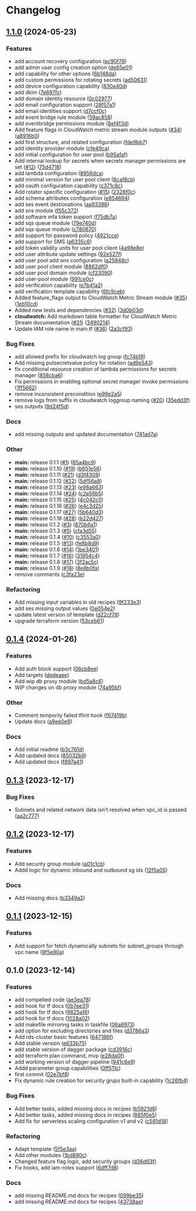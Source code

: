 # Changelog

## [1.1.0](https://github.com/Excoriate/terraform-registry-aws-events/compare/v1.0.0...v1.1.0) (2024-05-23)


### Features

* add account recovery configuration ([ec90f78](https://github.com/Excoriate/terraform-registry-aws-events/commit/ec90f78092a91e0c1f295008837b8e85a2b64798))
* add admin user config creation option ([de65e01](https://github.com/Excoriate/terraform-registry-aws-events/commit/de65e01db49e7de2fab342f172db969a92e03fd2))
* add capability for other options ([6b148da](https://github.com/Excoriate/terraform-registry-aws-events/commit/6b148daa8d9771d03ab426f9527d1fac47fbe02c))
* add custom permissions for rotating secrets ([ad50631](https://github.com/Excoriate/terraform-registry-aws-events/commit/ad506318526a127ff3428dfbb601b010eab17def))
* add device configuration capability ([830a40d](https://github.com/Excoriate/terraform-registry-aws-events/commit/830a40dd5c7e3fd9d77ba057604b8086e2d776aa))
* add dkim ([7e697fc](https://github.com/Excoriate/terraform-registry-aws-events/commit/7e697fc370c675b87e48cb73eff0bae4ed26a696))
* add domain identity resource ([0c02977](https://github.com/Excoriate/terraform-registry-aws-events/commit/0c02977c3f16567c6363c9c9a2fbd3dcbd004354))
* add email configuration support ([28f57a1](https://github.com/Excoriate/terraform-registry-aws-events/commit/28f57a1f2613b142790f2abbc21020f758943cc6))
* add email identities support ([d7ccf0c](https://github.com/Excoriate/terraform-registry-aws-events/commit/d7ccf0c0acd689ca74382e76d282c68e8bc3a62b))
* add event bridge rule module ([59ac858](https://github.com/Excoriate/terraform-registry-aws-events/commit/59ac858cd47c992eb881c3184a1d6020c4c87fc3))
* add eventbridge permissions module ([8ef4f3d](https://github.com/Excoriate/terraform-registry-aws-events/commit/8ef4f3d300f26ae087dae5662056e38cc5d6f17c))
* Add feature flags in CloudWatch metric stream module outputs ([#34](https://github.com/Excoriate/terraform-registry-aws-events/issues/34)) ([a8916b0](https://github.com/Excoriate/terraform-registry-aws-events/commit/a8916b03a7f87a684ad5221ed391396182cec5be))
* add first structure, and related configuration ([fde9bb7](https://github.com/Excoriate/terraform-registry-aws-events/commit/fde9bb75dbb1701b8ef2732b920c154c7cc1132a))
* add identity provider module ([cfe49ca](https://github.com/Excoriate/terraform-registry-aws-events/commit/cfe49ca355322fd67d9547d5799a7bd293e723ae))
* add initial configuration for user pool ([b95afaf](https://github.com/Excoriate/terraform-registry-aws-events/commit/b95afafdc4108f5d52fb2dcfb3b39718d9779a9d))
* Add internal lookup for secrets when secrets manager permissions are set ([#12](https://github.com/Excoriate/terraform-registry-aws-events/issues/12)) ([75d4718](https://github.com/Excoriate/terraform-registry-aws-events/commit/75d471813786f9f792ba5da28c6f7758ee83b050))
* add lambda configuration ([8956dca](https://github.com/Excoriate/terraform-registry-aws-events/commit/8956dcacfb30df2c1f90307b1b4a055c42c42a2a))
* add minimal version for user pool client ([8ca18cb](https://github.com/Excoriate/terraform-registry-aws-events/commit/8ca18cb9834b2be572f3005d8da07b25c2511ff6))
* add oauth configuration capability ([c371c8c](https://github.com/Excoriate/terraform-registry-aws-events/commit/c371c8ca6eeb9f229bb7d5cfc1da106747e97e2f))
* Add rotator specific configuration ([#15](https://github.com/Excoriate/terraform-registry-aws-events/issues/15)) ([2328f0c](https://github.com/Excoriate/terraform-registry-aws-events/commit/2328f0c24e16eee5c363f271bcf6473468d488bb))
* add schema attributes configuration ([e854694](https://github.com/Excoriate/terraform-registry-aws-events/commit/e854694b95291ed53968071f87d1058ba38da1bf))
* add ses event destionations ([aa93386](https://github.com/Excoriate/terraform-registry-aws-events/commit/aa93386a498d538bb485769f448400f32c2641a7))
* add sns module ([f55c372](https://github.com/Excoriate/terraform-registry-aws-events/commit/f55c372214b35c9b41fa87c9cdf3095f95dd910f))
* add software mfa token support ([f75db7a](https://github.com/Excoriate/terraform-registry-aws-events/commit/f75db7a3311fe26230e2da72baace85e6761b210))
* add sqs queue module ([79e740d](https://github.com/Excoriate/terraform-registry-aws-events/commit/79e740deb822bd5a6c13f769ee55eae4583334c8))
* add sqs queue module ([c780670](https://github.com/Excoriate/terraform-registry-aws-events/commit/c780670b439fc5ca04c27f80acb2c25aabff64ee))
* add support for password policy ([4921cce](https://github.com/Excoriate/terraform-registry-aws-events/commit/4921ccea56a8f73d400a1d45f13d1c59cf530790))
* add support for SMS ([a6335c6](https://github.com/Excoriate/terraform-registry-aws-events/commit/a6335c6703b71a95989024bc40255dca5c4d2433))
* add token validity units for user pool client ([4a98e8e](https://github.com/Excoriate/terraform-registry-aws-events/commit/4a98e8e834c3a0fe6452aaeaf436e7cbfca4a857))
* add user attribute update settings ([92e527f](https://github.com/Excoriate/terraform-registry-aws-events/commit/92e527f52afda10af9da06a831865c50863e0363))
* add user pool add ons configuration ([a25848c](https://github.com/Excoriate/terraform-registry-aws-events/commit/a25848cd61df5481070a707c1ad235a6e6e71bc5))
* add user pool client module ([8862df0](https://github.com/Excoriate/terraform-registry-aws-events/commit/8862df0ea64cdc35386b9cbe54cfc6b35b73e049))
* add user pool domain module ([cf23090](https://github.com/Excoriate/terraform-registry-aws-events/commit/cf23090748654556ffab3c433f842f70ba9227c3))
* add user-pool module ([991ce0c](https://github.com/Excoriate/terraform-registry-aws-events/commit/991ce0cf90099a6109ef5bb663e29c78d3d59aed))
* add verification capability ([e7b41a2](https://github.com/Excoriate/terraform-registry-aws-events/commit/e7b41a253eedfca4c2bb6072153527aef7525e65))
* add verification template capability ([6fc9ceb](https://github.com/Excoriate/terraform-registry-aws-events/commit/6fc9ceb48a506c9ce10c76a94c2b4416dc767061))
* Added feature_flags output to CloudWatch Metric Stream module ([#35](https://github.com/Excoriate/terraform-registry-aws-events/issues/35)) ([1eb10cd](https://github.com/Excoriate/terraform-registry-aws-events/commit/1eb10cda654f05abee03251101b7b3f2a8144e7a))
* Added new tests and dependencies ([#32](https://github.com/Excoriate/terraform-registry-aws-events/issues/32)) ([3d0b03d](https://github.com/Excoriate/terraform-registry-aws-events/commit/3d0b03d1e3ac817e3251534cd56d74070cec6f3a))
* **cloudwatch:** Add markdown table formatter for CloudWatch Metric Stream documentation ([#31](https://github.com/Excoriate/terraform-registry-aws-events/issues/31)) ([3490214](https://github.com/Excoriate/terraform-registry-aws-events/commit/3490214ac0275a7a1d7e6b8bde7d72983ddfcb15))
* Update IAM role name in main.tf ([#36](https://github.com/Excoriate/terraform-registry-aws-events/issues/36)) ([2a3cf93](https://github.com/Excoriate/terraform-registry-aws-events/commit/2a3cf93c94bd10ae0832ad3c4fa445a6fdf7af17))


### Bug Fixes

* add allowed prefix for cloudwatch log group ([fc74b19](https://github.com/Excoriate/terraform-registry-aws-events/commit/fc74b19d73ff185bfeb1030ab6f4afc6afa06e3f))
* Add missing putsecretvalue policy for rotation ([ad9e543](https://github.com/Excoriate/terraform-registry-aws-events/commit/ad9e54367738cf656d5d85c7afc121da5e25f0aa))
* fix conditional resource creation of lambda permissions for secrets manager ([858cba6](https://github.com/Excoriate/terraform-registry-aws-events/commit/858cba6d74a4dbe7bd81fa3084f5028414a5b929))
* Fix permissions in enabling optional secret manager invoke permissions ([1ff5662](https://github.com/Excoriate/terraform-registry-aws-events/commit/1ff56626ed232babab7c0e1697c3def5f4de4e30))
* remove inconsistent precondition ([e99e2a5](https://github.com/Excoriate/terraform-registry-aws-events/commit/e99e2a55758b11aedd0df8bcd2b3a0a520a49774))
* remove logs from suffix in cloudwatch loggroup naming ([#20](https://github.com/Excoriate/terraform-registry-aws-events/issues/20)) ([35edd3f](https://github.com/Excoriate/terraform-registry-aws-events/commit/35edd3fa0b12951f487b42ec7d01eb1ca87398a8))
* ses outputs ([9d24f5d](https://github.com/Excoriate/terraform-registry-aws-events/commit/9d24f5d003774531f743a264e36a1c7f6df95b12))


### Docs

* add missing outputs and updated documentation ([741ad7a](https://github.com/Excoriate/terraform-registry-aws-events/commit/741ad7a0f8814c9e6eb6b6f658835f085e454e00))


### Other

* **main:** release 0.1.1 ([#1](https://github.com/Excoriate/terraform-registry-aws-events/issues/1)) ([85a4bc9](https://github.com/Excoriate/terraform-registry-aws-events/commit/85a4bc98fd708129bb08043e100679bf7f72eff9))
* **main:** release 0.1.10 ([#19](https://github.com/Excoriate/terraform-registry-aws-events/issues/19)) ([b651e56](https://github.com/Excoriate/terraform-registry-aws-events/commit/b651e5637db7775d6f69ebbc0c285d957e70d8ce))
* **main:** release 0.1.11 ([#21](https://github.com/Excoriate/terraform-registry-aws-events/issues/21)) ([d3f4308](https://github.com/Excoriate/terraform-registry-aws-events/commit/d3f4308bd34885502315d3e014e681735c4dc87d))
* **main:** release 0.1.12 ([#22](https://github.com/Excoriate/terraform-registry-aws-events/issues/22)) ([5df56a8](https://github.com/Excoriate/terraform-registry-aws-events/commit/5df56a899e024f82c448c92084ebfad96c58ec66))
* **main:** release 0.1.13 ([#23](https://github.com/Excoriate/terraform-registry-aws-events/issues/23)) ([e98a663](https://github.com/Excoriate/terraform-registry-aws-events/commit/e98a66342f4dfaacbaae94ee83811254229bb8fb))
* **main:** release 0.1.14 ([#24](https://github.com/Excoriate/terraform-registry-aws-events/issues/24)) ([c2e56b5](https://github.com/Excoriate/terraform-registry-aws-events/commit/c2e56b5efe5bb737a6f5d5b500461e2fd17b1fed))
* **main:** release 0.1.15 ([#25](https://github.com/Excoriate/terraform-registry-aws-events/issues/25)) ([4c042c0](https://github.com/Excoriate/terraform-registry-aws-events/commit/4c042c0595c3814e5cfda032e66d417d767d640d))
* **main:** release 0.1.16 ([#26](https://github.com/Excoriate/terraform-registry-aws-events/issues/26)) ([e4c3d25](https://github.com/Excoriate/terraform-registry-aws-events/commit/e4c3d25a3a0f897b3cd41a6e200cf75f217eb51b))
* **main:** release 0.1.17 ([#27](https://github.com/Excoriate/terraform-registry-aws-events/issues/27)) ([5b640d3](https://github.com/Excoriate/terraform-registry-aws-events/commit/5b640d3c0dda01ca7e7d256aa0cffcdd5804a189))
* **main:** release 0.1.18 ([#28](https://github.com/Excoriate/terraform-registry-aws-events/issues/28)) ([b22d427](https://github.com/Excoriate/terraform-registry-aws-events/commit/b22d427e59f7eaf5bf991b571178e99fee7db671))
* **main:** release 0.1.2 ([#3](https://github.com/Excoriate/terraform-registry-aws-events/issues/3)) ([870b6a1](https://github.com/Excoriate/terraform-registry-aws-events/commit/870b6a1c30f8badd34b5b54da1ef0acb02f6fa9f))
* **main:** release 0.1.3 ([#5](https://github.com/Excoriate/terraform-registry-aws-events/issues/5)) ([cfa3d55](https://github.com/Excoriate/terraform-registry-aws-events/commit/cfa3d552fc9c1a1db5d77ef0ae6af4f884f4a045))
* **main:** release 0.1.4 ([#10](https://github.com/Excoriate/terraform-registry-aws-events/issues/10)) ([c3553a0](https://github.com/Excoriate/terraform-registry-aws-events/commit/c3553a0ff7c9545e218a2cd095ba7541519d5970))
* **main:** release 0.1.5 ([#13](https://github.com/Excoriate/terraform-registry-aws-events/issues/13)) ([fe8b8d9](https://github.com/Excoriate/terraform-registry-aws-events/commit/fe8b8d9a7d32b2247d742b93a5788e35051b3d71))
* **main:** release 0.1.6 ([#14](https://github.com/Excoriate/terraform-registry-aws-events/issues/14)) ([1be3401](https://github.com/Excoriate/terraform-registry-aws-events/commit/1be340167dcda40475d478ad130a9bab3f5db3e1))
* **main:** release 0.1.7 ([#16](https://github.com/Excoriate/terraform-registry-aws-events/issues/16)) ([31954c4](https://github.com/Excoriate/terraform-registry-aws-events/commit/31954c496c256ddf9111c34d87759d88d84bbf26))
* **main:** release 0.1.8 ([#17](https://github.com/Excoriate/terraform-registry-aws-events/issues/17)) ([3f2ac5c](https://github.com/Excoriate/terraform-registry-aws-events/commit/3f2ac5c9c8e69e2b7ef9d7b6233ef93b691cf411))
* **main:** release 0.1.9 ([#18](https://github.com/Excoriate/terraform-registry-aws-events/issues/18)) ([8e8b0fa](https://github.com/Excoriate/terraform-registry-aws-events/commit/8e8b0fa2b4f8357d90cb48c452d0fda1327fe240))
* remove comments ([c3fa23e](https://github.com/Excoriate/terraform-registry-aws-events/commit/c3fa23e1335f7fac99dc6b17d666e9ab17ec679e))


### Refactoring

* Add missing input variables in old recipes ([9f233e3](https://github.com/Excoriate/terraform-registry-aws-events/commit/9f233e33d8b7d1ce74f1fee9f9c4fc00b02a2adc))
* add ses missing output values ([0e054e2](https://github.com/Excoriate/terraform-registry-aws-events/commit/0e054e2e309e3c0d7fe290be28cdf08e302b2cd2))
* update latest version of template ([d22cf78](https://github.com/Excoriate/terraform-registry-aws-events/commit/d22cf78a767affd8c69537c5c03d13af53679777))
* upgrade terraform version ([53ceb61](https://github.com/Excoriate/terraform-registry-aws-events/commit/53ceb613d17368cf4ede2fd951560e5362a4c999))

## [0.1.4](https://github.com/Excoriate/terraform-registry-aws-rds/compare/v0.1.3...v0.1.4) (2024-01-26)


### Features

* Add auth block support ([06cb8ee](https://github.com/Excoriate/terraform-registry-aws-rds/commit/06cb8ee5f46f29a5cc9085bac4bec77febeb4326))
* Add targets ([dedeaee](https://github.com/Excoriate/terraform-registry-aws-rds/commit/dedeaee82b901d8cf12fe651285b642e6f46416f))
* Add wip db proxy module ([bd5a8c6](https://github.com/Excoriate/terraform-registry-aws-rds/commit/bd5a8c6c8bcd8a2c9cc66bea08d463582743d249))
* WIP changes on db proxy module ([74a95bf](https://github.com/Excoriate/terraform-registry-aws-rds/commit/74a95bf418f0255ec1c0c6980cd11fa0c7118905))


### Other

* Comment temporily failed tflint hook ([f67419b](https://github.com/Excoriate/terraform-registry-aws-rds/commit/f67419b0431f05932fb748b52cb03f61825df20b))
* Update docs ([a9ee0e9](https://github.com/Excoriate/terraform-registry-aws-rds/commit/a9ee0e90f34f7397e3313c2c8e9ea7e5fcd9527a))


### Docs

* Add initial readme ([b3c761d](https://github.com/Excoriate/terraform-registry-aws-rds/commit/b3c761d5cf2296abe2ef5f5cee2ece310569d9d4))
* Add updated docs ([85032b9](https://github.com/Excoriate/terraform-registry-aws-rds/commit/85032b95da0059d5797df9825ce4853f2c4b1d68))
* Add updated docs ([f897a41](https://github.com/Excoriate/terraform-registry-aws-rds/commit/f897a417e25158edef208ce831a0ac79ca335f3f))

## [0.1.3](https://github.com/Excoriate/terraform-registry-aws-rds/compare/v0.1.2...v0.1.3) (2023-12-17)


### Bug Fixes

* Subnets and related network data isn't resolved when vpc_id is passed ([aa2c777](https://github.com/Excoriate/terraform-registry-aws-rds/commit/aa2c7770963f619ea600e7ab4fbc231a75ea7238))

## [0.1.2](https://github.com/Excoriate/terraform-registry-aws-rds/compare/v0.1.1...v0.1.2) (2023-12-17)


### Features

* Add security group module ([a01c1cb](https://github.com/Excoriate/terraform-registry-aws-rds/commit/a01c1cb058862b401c7e7eb155a51c9507ed6602))
* Addd logic for dynamic inbound and outbound sg ids ([12f5a05](https://github.com/Excoriate/terraform-registry-aws-rds/commit/12f5a05afbfe37c574bf344f753192c8335a745b))


### Docs

* Add missing docs ([b3349a2](https://github.com/Excoriate/terraform-registry-aws-rds/commit/b3349a2fe623da5c951bebd40c0762d81b066296))

## [0.1.1](https://github.com/Excoriate/terraform-registry-aws-rds/compare/v0.1.0...v0.1.1) (2023-12-15)


### Features

* Add support for fetch dynamically subnets for subnet_groups through vpc name ([9f5e90a](https://github.com/Excoriate/terraform-registry-aws-rds/commit/9f5e90afbe498f167463ee1ccfec1c1c8093b883))

## 0.1.0 (2023-12-14)


### Features

* add compelted code ([ae3ea78](https://github.com/Excoriate/terraform-registry-aws-rds/commit/ae3ea7813127da04eda076f14a576be1771d4c20))
* add hook for tf docs ([0b7ee31](https://github.com/Excoriate/terraform-registry-aws-rds/commit/0b7ee312c5592e1e5212617f7ec4bacb35be89c1))
* add hook for tf docs ([9825a16](https://github.com/Excoriate/terraform-registry-aws-rds/commit/9825a1630bef8a5d39e24d8700dd8989a67081d6))
* add hook for tf docs ([1028a02](https://github.com/Excoriate/terraform-registry-aws-rds/commit/1028a02fb9ae1e4d0b8b3c7fc70f9fb914074ece))
* add makefile mirroring tasks in taskfile ([06a8973](https://github.com/Excoriate/terraform-registry-aws-rds/commit/06a8973433ba73d83f9bce85738badf083e25388))
* add option for excluding directories and files ([d3786a3](https://github.com/Excoriate/terraform-registry-aws-rds/commit/d3786a3e2f845d7f3dfc44f7ebe8d798545ccee1))
* Add rds-cluster basic features ([647186f](https://github.com/Excoriate/terraform-registry-aws-rds/commit/647186f87bff8e171e5a2c9ba91d4842c130ee53))
* Add stable version ([e633b75](https://github.com/Excoriate/terraform-registry-aws-rds/commit/e633b750a4f08b9ecf9637714d37c3a13cc5f593))
* add stable version of dagger package ([cd3916c](https://github.com/Excoriate/terraform-registry-aws-rds/commit/cd3916c28a268e0c60f4f68e8642b75ce8a3652a))
* add terraform plan command, mvp ([e28da0f](https://github.com/Excoriate/terraform-registry-aws-rds/commit/e28da0fdb73268b9893e0008058c7189d94c3e95))
* add working version of dagger pipeline ([941c6e9](https://github.com/Excoriate/terraform-registry-aws-rds/commit/941c6e90df41d4d3d8dcd46e7a8b67293c4e08a2))
* Addd parameter group capabilities ([0ff511c](https://github.com/Excoriate/terraform-registry-aws-rds/commit/0ff511c7b1eaef0a05a034cebadd77bb86a73064))
* first commit ([02e7bf8](https://github.com/Excoriate/terraform-registry-aws-rds/commit/02e7bf8c97f78d75db9a05b1d3a08e14bf093fd0))
* Fix dynamic rule creation for security grups built-in capability ([1c26fb4](https://github.com/Excoriate/terraform-registry-aws-rds/commit/1c26fb48158e3026f3257574653629fbce57605a))


### Bug Fixes

* Add better tasks, added missing docs in recipes ([b5921d6](https://github.com/Excoriate/terraform-registry-aws-rds/commit/b5921d67d77f0d4948f4f7e67985371f9e99e866))
* Add better tasks, added missing docs in recipes ([885f0e5](https://github.com/Excoriate/terraform-registry-aws-rds/commit/885f0e52f373e62426017b87e7bfc272d5488d53))
* Add fix for serverless scaling configuration v1 and v2 ([c581d18](https://github.com/Excoriate/terraform-registry-aws-rds/commit/c581d1816025c2b573e06846ee31036354162198))


### Refactoring

* Adapt template ([5f5e3aa](https://github.com/Excoriate/terraform-registry-aws-rds/commit/5f5e3aa2fed5649ef6369454b50f0cd64bc5e07b))
* Add other modules ([1bd890c](https://github.com/Excoriate/terraform-registry-aws-rds/commit/1bd890c81e3a3528c9d8d3c490110e11ef0f3517))
* Changed feature flag logic, add security groups ([d36d63f](https://github.com/Excoriate/terraform-registry-aws-rds/commit/d36d63fc2ccb6f2b955e8cf268a0e7aca07e75eb))
* Fix hooks, add iam-roles support ([6dff7d8](https://github.com/Excoriate/terraform-registry-aws-rds/commit/6dff7d8e3b57f955a0358ae71ebfcf0b452351d3))


### Docs

* add missing README.md docs for recipes ([099be35](https://github.com/Excoriate/terraform-registry-aws-rds/commit/099be350c92a252bf1b6ae7b0047dc27f89db8b7))
* add missing README.md docs for recipes ([43738ae](https://github.com/Excoriate/terraform-registry-aws-rds/commit/43738aeac49ed78b3953f69b99ce8c02ece40b8b))
